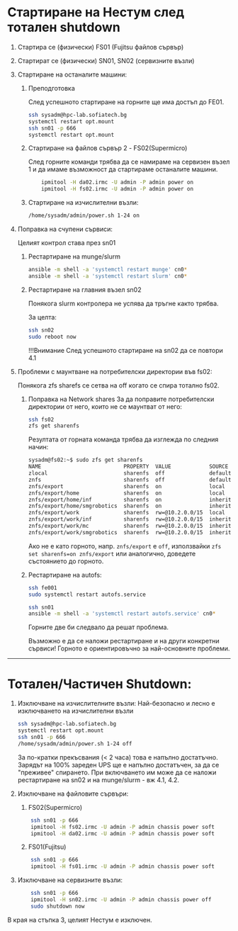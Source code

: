 # Стартиране на Нестум след тотален shutdown

1. Стартира се (физически) FS01 (Fujitsu файлов сървър)
2. Стартират се (физически) SN01, SN02 (сервизните възли)
3. Стартиране на останалите машини:
   
    1. Преподготовка
   
        След успешното стартиране на горните ще има достъп до FE01.

        ```bash
        ssh sysadm@hpc-lab.sofiatech.bg
        systemctl restart opt.mount
        ssh sn01 -p 666
        systemctl restart opt.mount
        ```
   
    2. Стартиране на файлов сървър 2 - FS02(Supermicro)
   
   
        След горните команди трябва да се намираме на сервизен възел 1 и да имаме възможност да стартираме останалите машини.

        ```bash
            ipmitool -H da02.irmc -U admin -P admin power on
            ipmitool -H fs02.irmc -U admin -P admin power on
        ```
    
    3. Стартиране на изчислителни възли:
    
        ```bash
        /home/sysadm/admin/power.sh 1-24 on
        ```

4. Поправка на счупени сървиси:
   
   
    Целият контрол става през sn01
   
    1. Рестартиране на munge/slurm
        ```bash
        ansible -m shell -a 'systemctl restart munge' cn0*
        ansible -m shell -a 'systemctl restart slurm' cn0*
        ```
   
    2. Рестартиране на главния възел sn02
    
    
        Понякога slurm контролера не успява да тръгне както трябва.
     
         За целта: 
        ```bash
        ssh sn02 
        sudo reboot now
        ```
        !!!Внимание След успешното стартиране на sn02 да се повтори 4.1

5. Проблеми с маунтване на потребителски директории във fs02:
   
    Понякога zfs sharefs се сетва на off когато се спира тотално fs02.
    
    
    1. Поправка на Network shares
    За да поправите потребителски директории от него, които не се маунтват от него:
        ```bash
        ssh fs02
        zfs get sharenfs 
        ```
         Резултата от горната команда трябва да изглежда по следния начин:
        ```bash
        sysadm@fs02:~$ sudo zfs get sharenfs
        NAME                          PROPERTY  VALUE            SOURCE
        zlocal                        sharenfs  off              default
        znfs                          sharenfs  off              default
        znfs/export                   sharenfs  on               local
        znfs/export/home              sharenfs  on               local
        znfs/export/home/inf          sharenfs  on               inherited from znfs/export/home
        znfs/export/home/smgrobotics  sharenfs  on               inherited from znfs/export/home
        znfs/export/work              sharenfs  rw=@10.2.0.0/15  local
        znfs/export/work/inf          sharenfs  rw=@10.2.0.0/15  inherited from znfs/export/work
        znfs/export/work/mc           sharenfs  rw=@10.2.0.0/15  inherited from znfs/export/work
        znfs/export/work/smgrobotics  sharenfs  rw=@10.2.0.0/15  inherited from znfs/export/work
        ```
        Ако не е като горното, напр. `znfs/export` е `off`, използвайки `zfs set sharenfs=on znfs/export` или аналогично, доведете състоянието до горното.

    
    2. Рестартиране на autofs:
  
  
        ```bash
        ssh fe001
        sudo systemctl restart autofs.service
        ```
        ```bash
        ssh sn01
        ansible -m shell -a 'systemctl restart autofs.service' cn0*
        ```
    
        Горните две би следвало да решат проблема.

        Възможно е да се наложи рестартиране и на други конкретни сървиси! Горното е ориентировъчно за най-основните проблеми.

---

# Тотален/Частичен Shutdown:


1. Изключване на изчислителните възли:
Най-безопасно и лесно е изключването на изчислителни възли
    ```bash
    ssh sysadm@hpc-lab.sofiatech.bg
    systemctl restart opt.mount
    ssh sn01 -p 666
    /home/sysadm/admin/power.sh 1-24 off
    ```
    За по-кратки прекъсвания (< 2 часа) това е напълно достатъчно. Зарядът на 100% зареден UPS ще е напълно достатъчен, за да се "преживее" спирането.  При включването им може да се наложи рестартиране на sn02 и на munge/slurm - вж 4.1, 4.2.


2. Изключване на файловите сървъри:


    1. FS02(Supermicro)
    ```bash
        ssh sn01 -p 666
        ipmitool -H fs02.irmc -U admin -P admin chassis power soft
        ipmitool -H da02.irmc -U admin -P admin chassis power soft
    ```


    2. FS01(Fujitsu)
    ```bash
        ssh sn01 -p 666
        ipmitool -H fs01.irmc -U admin -P admin chassis power soft
    ```

3. Изключване на сервизните възли:


    ```bash
        ssh sn01 -p 666
        ipmitool -H sn02.irmc -U admin -P admin chassis power off
        sudo shutdown now
    ```
В края на стъпка 3, целият Нестум е изключен.